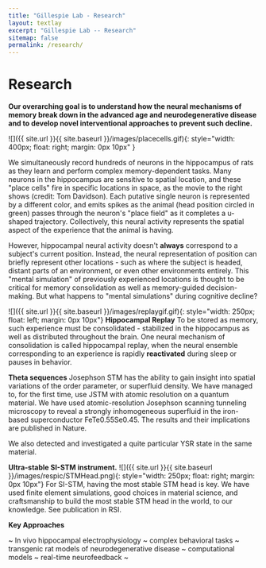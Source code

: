 ```yaml
---
title: "Gillespie Lab - Research"
layout: textlay
excerpt: "Gillespie Lab -- Research"
sitemap: false
permalink: /research/
---
```


# Research

**Our overarching goal is to understand how the neural mechanisms of memory break down in the advanced age and neurodegenerative disease and to develop novel interventional approaches to prevent such decline.**  

![]({{ site.url }}{{ site.baseurl }}/images/placecells.gif){: style="width: 400px; float: right; margin: 0px  10px" }

We simultaneously record hundreds of neurons in the hippocampus of rats as they learn and perform complex memory-dependent tasks. Many neurons in the hippocampus are sensitive to spatial location, and these "place cells" fire in specific locations in space, as the movie to the right shows (credit: Tom Davidson). Each putative single neuron is represented by a different color, and emits spikes as the animal (head position circled in green) passes through the neuron's "place field" as it completes a u-shaped trajectory. Collectively, this neural activity represents the spatial aspect of the experience that the animal is having. 


However, hippocampal neural activity doesn't **always** correspond to a subject's current position. Instead, the neural representation of position can briefly represent other locations - such as where the subject is headed, distant parts of an environment, or even other environments entirely. This "mental simulation" of previously experienced locations is thought to be critical for memory consolidation as well as memory-guided decision-making.  But what happens to "mental simulations" during cognitive decline? 


![]({{ site.url }}{{ site.baseurl }}/images/replaygif.gif){: style="width: 250px; float: left; margin: 0px  10px"} **Hippocampal Replay** To be stored as memory, such experience must be consolidated - stabilized in the hippocampus as well as distributed throughout the brain. One neural mechanism of consolidation is called hippocampal replay, when the neural ensemble corresponding to an experience is rapidly **reactivated** during sleep or pauses in behavior. 



**Theta sequences** Josephson STM has the ability to gain insight into spatial variations of the order parameter, or superfluid density. We have managed to, for the first time, use JSTM with atomic resolution on a quantum material.
We have used atomic-resolution Josephson scanning tunneling microscopy to reveal a strongly inhomogeneous superfluid in the iron-based superconductor FeTe0.55Se0.45. The results and their implications are published in Nature.

We also detected and investigated a quite particular YSR state in the same material.

**Ultra-stable SI-STM instrument.**  ![]({{ site.url }}{{ site.baseurl }}/images/respic/STMHead.png){: style="width: 250px; float: right; margin: 0px 10px"}
For SI-STM, having the most stable STM head is key. We have used finite element simulations, good choices in material science, and craftsmanship to build the most stable STM head in the world, to our knowledge. See publication in RSI.


**Key Approaches** 

~ In vivo hippocampal electrophysiology ~ complex behavioral tasks ~ transgenic rat models of neurodegenerative disease ~ computational models ~ real-time neurofeedback ~



